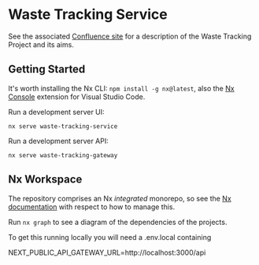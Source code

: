 # Waste Tracking Service

See the associated [Confluence site][1] for a description of the Waste Tracking
Project and its aims.

## Getting Started

It's worth installing the Nx CLI: `npm install -g nx@latest`, also the [Nx
Console][2] extension for Visual Studio Code.

Run a development server UI:

```
nx serve waste-tracking-service
```

Run a development server API:

```
nx serve waste-tracking-gateway
```

## Nx Workspace

The repository comprises an Nx _integrated_ monorepo, so see the [Nx
documentation][3] with respect to how to manage this.

Run `nx graph` to see a diagram of the dependencies of the projects.

[1]: https://eaflood.atlassian.net/wiki/spaces/WTPG/overview
[2]: https://marketplace.visualstudio.com/items?itemName=nrwl.angular-console
[3]: https://nx.dev/

To get this running locally you will need a .env.local containing

NEXT_PUBLIC_API_GATEWAY_URL=http://localhost:3000/api

